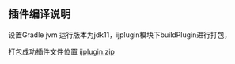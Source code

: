 ## 插件编译说明

设置Gradle jvm 运行版本为jdk11，ijplugin模块下buildPlugin进行打包，

打包成功插件文件位置 [ijplugin.zip](ijplugin/build/distributions/ijplugin-1.4.zip)